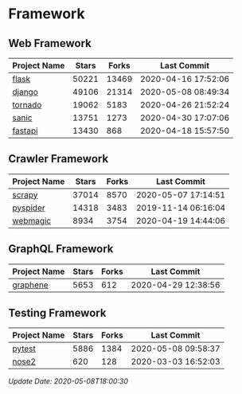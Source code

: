 # Framework

## Web Framework

| Project Name | Stars | Forks | Last Commit |
| ------------ | ----- | ----- | ----------- |
| [flask](https://github.com/pallets/flask) | 50221 | 13469 | 2020-04-16 17:52:06 |
| [django](https://github.com/django/django) | 49106 | 21314 | 2020-05-08 08:49:34 |
| [tornado](https://github.com/tornadoweb/tornado) | 19062 | 5183 | 2020-04-26 21:52:24 |
| [sanic](https://github.com/huge-success/sanic) | 13751 | 1273 | 2020-04-30 17:07:06 |
| [fastapi](https://github.com/tiangolo/fastapi) | 13430 | 868 | 2020-04-18 15:57:50 |

## Crawler Framework

| Project Name | Stars | Forks | Last Commit |
| ------------ | ----- | ----- | ----------- |
| [scrapy](https://github.com/scrapy/scrapy) | 37014 | 8570 | 2020-05-07 17:14:51 |
| [pyspider](https://github.com/binux/pyspider) | 14318 | 3483 | 2019-11-14 06:16:04 |
| [webmagic](https://github.com/code4craft/webmagic) | 8934 | 3754 | 2020-04-19 14:44:06 |

## GraphQL Framework

| Project Name | Stars | Forks | Last Commit |
| ------------ | ----- | ----- | ----------- |
| [graphene](https://github.com/graphql-python/graphene) | 5653 | 612 | 2020-04-29 12:38:56 |

## Testing Framework

| Project Name | Stars | Forks | Last Commit |
| ------------ | ----- | ----- | ----------- |
| [pytest](https://github.com/pytest-dev/pytest) | 5886 | 1384 | 2020-05-08 09:58:37 |
| [nose2](https://github.com/nose-devs/nose2) | 620 | 128 | 2020-03-03 16:52:03 |

*Update Date: 2020-05-08T18:00:30*